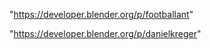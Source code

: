 "https://developer.blender.org/p/footballant"

 
"https://developer.blender.org/p/danielkreger"


 
